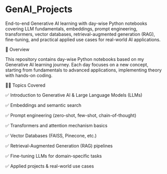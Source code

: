 # GenAI_Projects
End-to-end Generative AI learning with day-wise Python notebooks covering LLM fundamentals, embeddings, prompt engineering, transformers, vector databases, retrieval-augmented generation (RAG), fine-tuning, and practical applied use cases for real-world AI applications.


📌 Overview

This repository contains day-wise Python notebooks based on my Generative AI learning journey. Each day focuses on a new concept, starting from fundamentals to advanced applications, implementing theory with hands-on coding.

🧑‍💻 Topics Covered

✅ Introduction to Generative AI & Large Language Models (LLMs)

✅ Embeddings and semantic search

✅ Prompt engineering (zero-shot, few-shot, chain-of-thought)

✅ Transformers and attention mechanism basics

✅ Vector Databases (FAISS, Pinecone, etc.)

✅ Retrieval-Augmented Generation (RAG) pipelines

✅ Fine-tuning LLMs for domain-specific tasks

✅ Applied projects & real-world use cases
